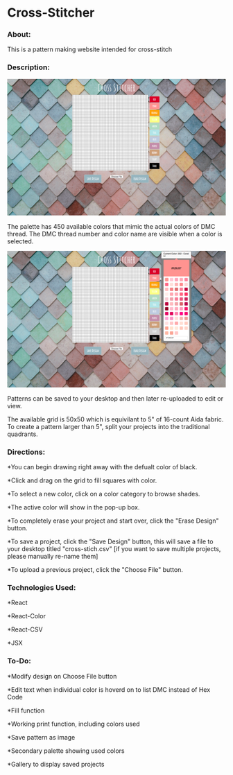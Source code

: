 # Cross-Stitcher

### About:

This is a pattern making website intended for cross-stitch

### Description:

![Default view of the website](/src/assets/blankExample.png)

The palette has 450 available colors that mimic the actual colors of DMC thread. The DMC thread number and color name are visible when a color is selected. 

![Website with one of the color palettes open](/src/assets/openPaletteExample.png)

Patterns can be saved to your desktop and then later re-uploaded to edit or view. 

The available grid is 50x50 which is equivilant to 5" of 16-count Aida fabric. To create a pattern larger than 5", split your projects into the traditional quadrants. 

### Directions:

*You can begin drawing right away with the defualt color of black. 

*Click and drag on the grid to fill squares with color.

*To select a new color, click on a color category to browse shades.

*The active color will show in the pop-up box.

*To completely erase your project and start over, click the "Erase Design" button.

*To save a project, click the "Save Design" button, this will save a file to your desktop titled "cross-stich.csv" [if you want to save multiple projects, please manually re-name them]

*To upload a previous project, click the "Choose File" button.

### Technologies Used:

*React

*React-Color

*React-CSV

*JSX

### To-Do:

*Modify design on Choose File button 

*Edit text when individual color is hoverd on to list DMC instead of Hex Code

*Fill function

*Working print function, including colors used

*Save pattern as image

*Secondary palette showing used colors

*Gallery to display saved projects

